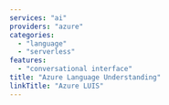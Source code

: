 ```yaml
---
services: "ai"
providers: "azure"
categories:
  - "language"
  - "serverless"
features:
  - "conversational interface"
title: "Azure Language Understanding"
linkTitle: "Azure LUIS"
---
```

